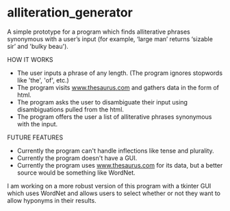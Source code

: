 # alliteration_generator
A simple prototype for a program which finds alliterative phrases synonymous with a user’s input (for example, ‘large man’ returns ‘sizable sir’ and 'bulky beau').


HOW IT WORKS

- The user inputs a phrase of any length. (The program ignores stopwords like 'the', 'of', etc.)
- The program visits www.thesaurus.com and gathers data in the form of html.
- The program asks the user to disambiguate their input using disambiguations pulled from the html.
- The program offers the user a list of alliterative phrases synonymous with the input.


FUTURE FEATURES

- Currently the program can't handle inflections like tense and plurality.
- Currently the program doesn't have a GUI.
- Currently the program uses www.thesaurus.com for its data, but a better source would be something like WordNet.

I am working on a more robust version of this program with a tkinter GUI which uses WordNet and allows users to select whether or not they want to allow hyponyms in their results. 






